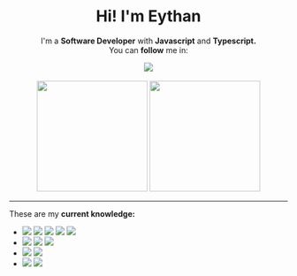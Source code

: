 <h1 align="center">Hi!  I'm Eythan</h1>
<p align="center">I'm a <b>Software Developer</b> with <b>Javascript</b> and <b>Typescript.</b> </br> You can <b>follow</b> me in:</p>
<div align="center">
<a href="https://linkedin.com/in/eythaann" target="_blank">
  <img src="https://img.shields.io/badge/LinkedIn-0077B5?style=for-the-badge&logo=linkedin&logoColor=white" />
</a>
</div></br>
<div align="center">
  <img height="200px" src="https://github-readme-stats.vercel.app/api/top-langs/?username=eythaann&hide=scss" />
  <img height="200px" src="https://github-readme-stats.vercel.app/api?username=eythaann&show_icons=true" />
</div>
<hr>
<div >
  <p>These are my <b>current knowledge:</b></p>
  <ul>
    <li>
      <img src="https://img.shields.io/badge/HTML5-E34F26?style=for-the-badge&logo=html5&logoColor=white" />
      <img src="https://img.shields.io/badge/CSS3-1572B6?style=for-the-badge&logo=css3&logoColor=white" />
      <img src="https://img.shields.io/badge/React-20232A?style=for-the-badge&logo=react&logoColor=61DAFB" />
      <img src="https://img.shields.io/badge/Redux-593D88?style=for-the-badge&logo=redux&logoColor=white" />
      <img src="https://img.shields.io/badge/Angular-DD0031?style=for-the-badge&logo=angular&logoColor=white" />
    </li>
    <li>
      <img src="https://img.shields.io/badge/JavaScript-323330?style=for-the-badge&logo=javascript&logoColor=F7DF1E" />
      <img src="https://img.shields.io/badge/TypeScript-007ACC?style=for-the-badge&logo=typescript&logoColor=white" />
       <img src="https://img.shields.io/badge/C%20Sharp?style=for-the-badge&logo=csharp" />
    </li>
    <li>
      <img src="https://img.shields.io/badge/Node.js-43853D?style=for-the-badge&logo=node.js&logoColor=white" />
      <img src="https://img.shields.io/badge/Express.js-404D59?style=for-the-badge" />
    </li>
    <li>
      <img src="https://img.shields.io/badge/MongoDB-4EA94B?style=for-the-badge&logo=mongodb&logoColor=white" />
      <img src="https://img.shields.io/badge/MySQL-00000F?style=for-the-badge&logo=mysql&logoColor=white" />
    </li>
  </ul>
</div>
